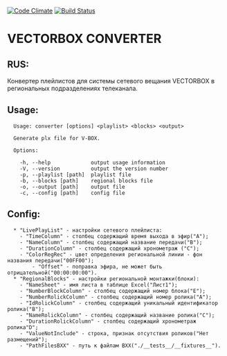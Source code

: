 [![Code
Climate](https://lima.codeclimate.com/github/dzencot/vectorbox-converter/badges/gpa.svg)](https://lima.codeclimate.com/github/dzencot/vectorbox-converter)
[![Build
Status](https://travis-ci.org/dzencot/vectorbox-converter.svg?branch=master)](https://travis-ci.org/dzencot/project-lvl3-s71)
# VECTORBOX CONVERTER #
## RUS: ##
Конвертер плейлистов для системы сетевого вещания VECTORBOX в региональных
подразделениях телеканала.
## Usage: ##
```
  Usage: converter [options] <playlist> <blocks> <output>

  Generate plx file for V-BOX.

  Options:

    -h, --help             output usage information
    -V, --version          output the version number
    -p, --playlist [path]  playlist file
    -b, --blocks [path]    regional blocks file
    -o, --output [path]    output file
    -c, --config [path]    config file
```
## Config: ##
```
  * "LivePlayList" - настройки сетевого плейлиста:
    - "TimeColumn" - столбец содержащий время выхода в эфир("A");
    - "NameColumn" - столбец содержащий название передачи("B");
    - "DurationColumn" - столбец содержащий хронометраж ("C");
    - "ColorRegRec" - цвет определения региональной линии - фон названия передачи("00FF00");
		- "Offset" - поправка эфира, не может быть отрицательной("00:00:00:00").
  * "RegionalBlocks" - настройки региональной монтажки(блоки):
    - "NameSheet" - имя листа в таблице Excel("Лист1");
    - "NumberBlockColumn" - столбец содержащий номер блока("E");
    - "NumberRolickColumn" - столбец содержащий номер ролика("A");
    - "IdRolickColumn" - столбец содержащий уникальный идентификатор ролика("B");
    - "NameRolickColumn" - столбец содержащий название ролика("C");
    - "DurationRolickColumn" - столбец содержащий хронометраж ролика"D";
    - "ValueNotInclude" - строка, признак отсутствия роликов("Нет размещений");
    - "PathFilesBXX" - путь к файлам BXX("./__tests__/__fixtures__").
```
